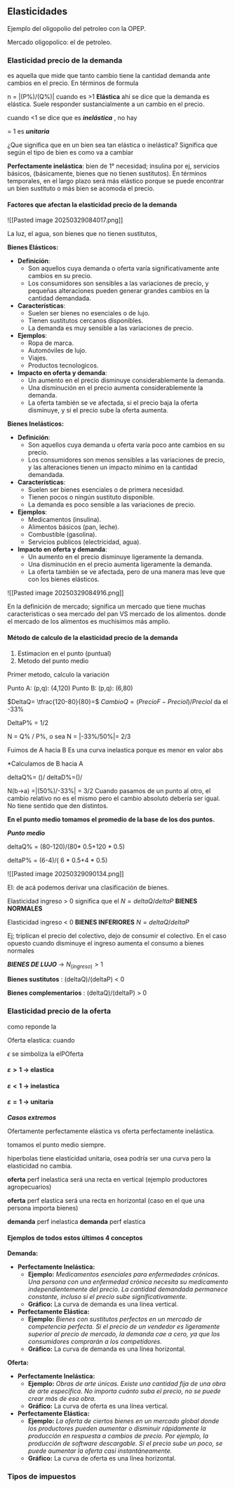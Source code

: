 
## Elasticidades

Ejemplo del oligopolio del petroleo con la OPEP. 

Mercado oligopolico: el de petroleo. 


### Elasticidad precio de la demanda

es aquella que mide que tanto cambio tiene la cantidad demanda ante cambios en el precio. En términos de formula

n = |(P%)/(Q%)| cuando es >1 **Elástica** ahí se dice que la demanda es elástica. Suele responder sustancialmente a un cambio en el precio.

cuando <1 se dice que es ***inelástica*** , no hay 

= 1 es ***unitaria*** 

¿Que significa que en un bien sea tan elástica o inelástica? Significa que según el tipo de bien es como va a cambiar 

**Perfectamente inelástica**: bien de 1° necesidad; insulina por ej, servicios básicos, (básicamente, bienes que no tienen sustitutos). En términos temporales, en el largo plazo será más elástico porque se puede encontrar un bien sustituto o más bien se acomoda el precio.  


#### Factores que afectan la elasticidad precio de la demanda

![[Pasted image 20250329084017.png]]

La luz, el agua, son bienes que no tienen sustitutos,

**Bienes Elásticos:**

- **Definición**:
    - Son aquellos cuya demanda o oferta varía significativamente ante cambios en su precio.
    - Los consumidores son sensibles a las variaciones de precio, y pequeñas alteraciones pueden generar grandes cambios en la cantidad demandada.
- **Características**:
    - Suelen ser bienes no esenciales o de lujo.
    - Tienen sustitutos cercanos disponibles.
    - La demanda es muy sensible a las variaciones de precio.
- **Ejemplos**:
    - Ropa de marca.
    - Automóviles de lujo.
    - Viajes.
    - Productos tecnologicos.
- **Impacto en oferta y demanda**:
    - Un aumento en el precio disminuye considerablemente la demanda.
    - Una disminución en el precio aumenta considerablemente la demanda.
    - La oferta también se ve afectada, si el precio baja la oferta disminuye, y si el precio sube la oferta aumenta.

**Bienes Inelásticos:**

- **Definición**:
    - Son aquellos cuya demanda u oferta varía poco ante cambios en su precio.
    - Los consumidores son menos sensibles a las variaciones de precio, y las alteraciones tienen un impacto mínimo en la cantidad demandada.
- **Características**:
    - Suelen ser bienes esenciales o de primera necesidad.
    - Tienen pocos o ningún sustituto disponible.
    - La demanda es poco sensible a las variaciones de precio.
- **Ejemplos**:
    - Medicamentos (insulina).
    - Alimentos básicos (pan, leche).
    - Combustible (gasolina).
    - Servicios publicos (electricidad, agua).
- **Impacto en oferta y demanda**:
    - Un aumento en el precio disminuye ligeramente la demanda.
    - Una disminución en el precio aumenta ligeramente la demanda.
    - La oferta también se ve afectada, pero de una manera mas leve que con los bienes elásticos.

![[Pasted image 20250329084916.png]]

En la definición de mercado; significa un mercado que tiene muchas caracteristicas o sea mercado del pan VS mercado de los alimentos. donde el mercado de los alimentos es muchisimos más amplio.

#### Método de calculo de la elasticidad precio de la demanda 

1. Estimacion en el punto (puntual)
2. Metodo del punto medio

Primer metodo, calculo la variación

Punto A: (p,q): (4,120)
Punto B: (p,q): (6,80)

$DeltaQ= \tfrac{120-80}{80}=$
$CambioQ=(PrecioF-PrecioI)/PrecioI$ da el -33% 

DeltaP% = 1/2

N = Q% / P%, o sea N = |-33%/50%|= 2/3

Fuimos de A hacia B
Es una curva inelastica porque es menor en valor abs

*Calculamos de B hacia A

deltaQ%= ()/
deltaD%=()/

N(b->a) =|(50%)/-33%| = 3/2
Cuando pasamos de un punto al otro, el cambio relativo no es el mismo pero el cambio absoluto debería ser igual. No tiene sentido que den distintos.

**En el punto medio tomamos el promedio de la base de los dos puntos.**

***Punto medio***

deltaQ% = (80-120)/(80* 0.5+120 * 0.5)

deltaP% = (6-4)/( 6 * 0.5+4 * 0.5)

![[Pasted image 20250329090134.png]]


EI: de acá podemos derivar una clasificación de bienes.

Elasticidad ingreso > 0 significa que el $N=deltaQ/deltaP$  **BIENES NORMALES**

Elasticidad ingreso < 0 **BIENES INFERIORES** $N=deltaQ/deltaP$ 

Ej; triplican el precio del colectivo, dejo de consumir el colectivo. En el caso opuesto cuando disminuye el ingreso aumenta el consumo a bienes normales 

***BIENES DE LUJO*** -> $N_(ingreso) > 1$ 


**Bienes sustitutos** : (deltaQ)/(deltaP) < 0

**Bienes complementarios** :  (deltaQ)/(deltaP) > 0


### Elasticidad precio de la oferta

como reponde la 

Oferta elastica: cuando 

$\epsilon$ se simboliza la elPOferta

#### $\varepsilon > 1$ -> elastica
#### $\varepsilon < 1$ -> inelastica

#### $\varepsilon =  1$ -> unitaria

***Casos extremos***

Ofertamente perfectamente elástica vs oferta perfectamente inelástica.

tomamos el punto medio siempre.

hiperbolas tiene elasticidad unitaria, osea podría ser una curva pero la elasticidad no cambia. 

**oferta** perf inelastica será una recta en vertical (ejemplo productores agropecuarios)

**oferta** perf elastica será una recta en horizontal (caso en el que una persona importa bienes)

**demanda** perf inelastica
**demanda** perf elastica

#### Ejemplos de todos estos últimos 4 conceptos

**Demanda:**

- **Perfectamente Inelástica:**
    - **Ejemplo:** *Medicamentos esenciales para enfermedades crónicas. Una persona con una enfermedad crónica necesita su medicamento independientemente del precio. La cantidad demandada permanece constante, incluso si el precio sube significativamente.*
    - **Gráfico:** La curva de demanda es una línea vertical.
- **Perfectamente Elástica:**
    - **Ejemplo:** *Bienes con sustitutos perfectos en un mercado de competencia perfecta. Si el precio de un vendedor es ligeramente superior al precio de mercado, la demanda cae a cero, ya que los consumidores comprarán a los competidores.*
    - **Gráfico:** La curva de demanda es una línea horizontal.

**Oferta:**

- **Perfectamente Inelástica:**
    - **Ejemplo:** *Obras de arte únicas. Existe una cantidad fija de una obra de arte específica. No importa cuánto suba el precio, no se puede crear más de esa obra.*
    - **Gráfico:** La curva de oferta es una línea vertical.
- **Perfectamente Elástica:**
    - **Ejemplo:** *La oferta de ciertos bienes en un mercado global donde los productores pueden aumentar o disminuir rápidamente la producción en respuesta a cambios de precio. Por ejemplo, la producción de software descargable. Si el precio sube un poco, se puede aumentar la oferta casi instantáneamente.*
    - **Gráfico:** La curva de oferta es una línea horizontal.

### Tipos de impuestos

